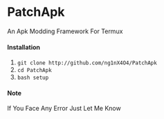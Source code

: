# PatchApk
An Apk Modding Framework For Termux

#### Installation
 1. `git clone http://github.com/ng1nX4O4/PatchApk`
 2. `cd PatchApk`
 3. `bash setup`

#### Note
 If You Face Any Error Just Let Me Know
